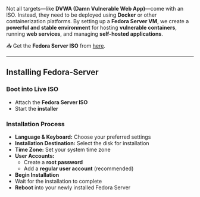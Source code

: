 Not all targets—like **DVWA (Damn Vulnerable Web App)**—come with an ISO. Instead, they need to be deployed using **Docker** or other containerization platforms.
By setting up a **Fedora Server VM**, we create a **powerful and stable environment** for hosting **vulnerable containers**, running **web services**, and managing **self-hosted applications**.

📥 Get the **Fedora Server ISO** from [here](https://fedoraproject.org/server/).

---

## Installing Fedora-Server
### Boot into Live ISO
- Attach the **Fedora Server ISO**
- Start the **installer**

### Installation Process
- **Language & Keyboard:** Choose your preferred settings
- **Installation Destination:** Select the disk for installation
- **Time Zone:** Set your system time zone
- **User Accounts:**
    - Create a **root password**
    - Add a **regular user account** (recommended)
- **Begin Installation**
- Wait for the installation to complete
- **Reboot** into your newly installed Fedora Server
